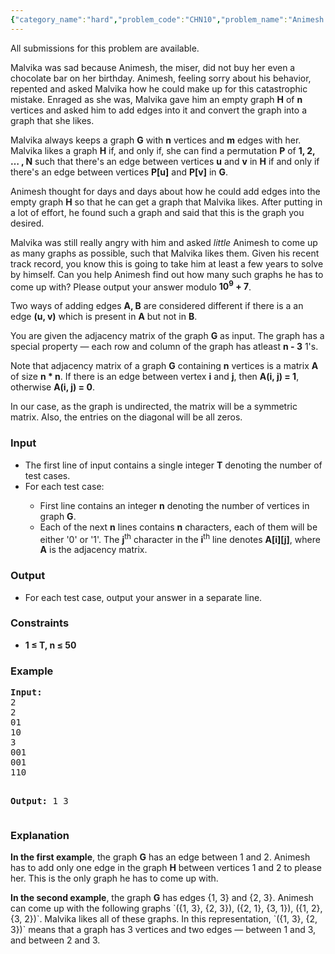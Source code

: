 ```yaml
---
{"category_name":"hard","problem_code":"CHN10","problem_name":"Animesh does not gift Malvika on her birthday","languages_supported":{"0":"C","1":"CPP14","2":"JAVA"},"max_timelimit":1,"source_sizelimit":50000,"problem_author":"admin2","problem_tester":null,"date_added":"17-01-2016","tags":{"0":"acm15chn","1":"admin2","2":"combinatorics","3":"graph"},"time":{"view_start_date":1453546800,"submit_start_date":1453546800,"visible_start_date":1453546800,"end_date":1735669800},"hand_edited":true,"layout":"problem"}
---
```

<span class="solution-visible-txt">All submissions for this problem are available.</span><p>
Malvika was sad because Animesh, the miser, did not buy her even a chocolate bar on her birthday. Animesh, feeling sorry about his behavior, repented and asked Malvika how he could make up for this catastrophic mistake. Enraged as she was, Malvika gave him an empty graph <b>H</b> of <b>n</b> vertices and asked him to add edges into it and convert the graph into a graph that she likes.
</p>

<p>
Malvika always keeps a graph <b>G</b> with <b>n</b> vertices and <b>m</b> edges with her. Malvika likes a graph <b>H</b> if, and only if, she can find a permutation <b>P</b> of <b>1, 2, … , N</b> such that there's an edge between vertices <b>u</b> and <b>v</b> in <b>H</b> if and only if there's an edge between vertices <b>P[u]</b> and <b>P[v]</b> in <b>G</b>.
</p>

<p>
Animesh thought for days and days about how he could add edges into the empty graph <b>H</b> so that he can get a graph that Malvika likes. After putting in a lot of effort, he found such a graph and said that this is the graph you desired.
</p>

<p>
Malvika was still really angry with him and asked <em>little</em> Animesh to come up as many graphs as possible, such that Malvika likes them. Given his recent track record, you know this is going to take him at least a few years to solve by himself. Can you help Animesh find out how many such graphs he has to come up with? Please output your answer modulo <b>10<sup>9</sup> + 7</b>.
</p>

<p>
Two ways of adding edges <b>A, B</b> are considered different if there is a an edge <b>(u, v)</b> which is present in <b>A</b> but not in <b>B</b>.
</p>

<p>
You are given the adjacency matrix of the graph <b>G</b> as input. The graph has a special property — each row and column of the graph has atleast <b>n - 3</b> 1's.
</p>

<p>
Note that adjacency matrix of a graph <b>G</b> containing <b>n</b> vertices is a matrix <b>A</b> of size <b>n * n</b>. If there is an edge between vertex <b>i</b> and <b>j</b>, then <b>A(i, j) = 1</b>, otherwise <b>A(i, j) = 0</b>.

In our case, as the graph is undirected, the matrix will be a symmetric matrix. Also, the entries on the diagonal will be all zeros.
</p>

<h3>Input</h3>
<ul>
<li>The first line of input contains a single integer <b>T</b> denoting the number of test cases.</li>
<li>For each test case:</li>
<ul>
	<li>First line contains an integer <b>n</b> denoting the number of vertices in graph <b>G</b>.</li>
	<li>Each of the next <b>n</b> lines contains <b>n</b> characters, each of them will be either '0' or '1'. The <b>j</b><sup>th</sup> character in the <b>i</b><sup>th</sup> line denotes <b>A[i][j]</b>, where <b>A</b> is the adjacency matrix.</li>
</ul>
</ul>

<h3>Output</h3>
<ul>
<li>For each test case, output your answer in a separate line.</li>
</ul>
</ul>

<h3>Constraints</h3>
<ul>
<li><b>1 ≤ T,  n ≤ 50</b></li>
</ul>


<h3>Example</h3>
<pre><b>Input:</b>
2
2
01
10
3
001
001
110

<b>Output:</b>
1
3
</pre>

<h3>Explanation</h3>
<p><b>In the first example</b>, the graph <b>G</b> has an edge between 1 and 2. Animesh has to add only one edge in the graph <b>H</b> between vertices 1 and 2 to please her. This is the only graph he has to come up with.
</p>

<p><b>In the second example</b>, the graph <b>G</b> has edges {1, 3} and {2, 3}. Animesh can come up with the following graphs `({1, 3}, {2, 3}), ({2, 1}, {3, 1}), ({1, 2}, {3, 2})`. Malvika likes all of these graphs. In this representation, `({1, 3}, {2, 3})` means that a graph has 3 vertices and two edges — between 1 and 3, and between 2 and 3.
</p>